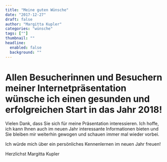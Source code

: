 ```yaml
---
title: "Meine guten Wünsche"
date: "2017-12-27"
draft: false
author: "Margitta Kupler"
categories: "wünsche"
tags: [""]
thumbnail: ""
headline:
  enabled: false
  background: ""
---
```


# Allen Besucherinnen und Besuchern meiner Internetpräsentation wünsche ich einen gesunden und erfolgreichen Start in das Jahr 2018!

<!--more-->

Vielen Dank, dass Sie sich für meine Präsentation interessieren. Ich hoffe,
ich kann Ihnen auch im neuen Jahr interessante Informationen bieten und Sie
bleiben mir weiterhin gewogen und schauen immer mal wieder vorbei.

Ich würde mich über ein persönliches Kennenlernen im neuen Jahr freuen!

Herzlichst Margitta Kupler

